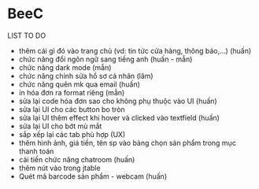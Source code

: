 # BeeC
LIST TO DO
- thêm cái gì đó vào trang chủ (vd: tin tức cửa hàng, thông báo,...) (huấn)
- chức năng đổi ngôn ngữ sang tiếng anh (huấn - mẫn)
- chức năng dark mode (mẫn)
- chức năng chỉnh sửa hồ sơ cá nhân (lâm)
- chức năng quên mk qua email (huấn)
- in hóa đơn ra format riêng (mẫn)
- sửa lại code hóa đơn sao cho không phụ thuộc vào UI (huấn)
- sửa lại UI cho các button bo tròn 
- sửa lại UI thêm effect khi hover và clicked vào textfield (huấn)
- sửa lại UI cho bớt mù mắt 
- sắp xếp lại các tab phù hợp (UX) 
- thêm hình ảnh, giá tiền, tên sp vào bảng chọn sản phẩm trong mục thanh toán  
- cải tiến chức năng chatroom (huấn)
- thêm nút vào trong jtable
- Quét mã barcode sản phẩm - webcam (huấn)
